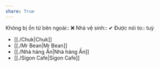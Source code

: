 ```yaml
---
share: True
---
```

Không bị ồn từ bên ngoài:: ❌
Nhà vệ sinh:: ✔
Được nói to:: tuỳ

- [[./Chuk|Chuk]]
- [[./Mr Bean|Mr Bean]]
- [[./Nhà hàng Ấn|Nhà hàng Ấn]]
- [[./Sigon Cafe|Sigon Cafe]]

